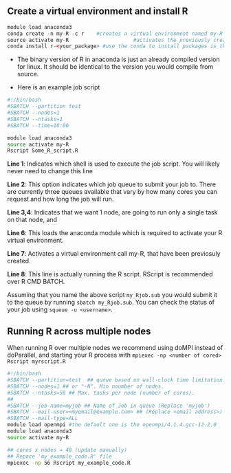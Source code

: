 ## Create a virtual environment and install R<!-- {docsify-ignore} -->
```R
module load anaconda3
conda create -n my-R -c r    #creates a virtual environment named my-R and installs R with some common packages
source activate my-R                     #activates the previously created virtual environment with R installed
conda install r-<your_package> #use the conda to install packages is the recommended way, but look up any packages to see if there is any specific channel that they must use. please see https://anaconda.org/search

```

- The binary version of R in anaconda is just an already compiled version for linux. It should be identical to the version you would compile from source.

- Here is an example job script
```bash
#!/bin/bash
#SBATCH --partition test
#SBATCH --nodes=1
#SBATCH --ntasks=1
#SBATCH --time=10:00

module load anaconda3
source activate my-R
Rscript Some_R_script.R
```
**Line 1**: Indicates which shell is used to execute the job script. You will likely never need to change this line

**Line 2**: This option indicates which job queue to submit your job to. There are currently three queues available that vary by how many cores you can request and how long the job will run.

**Line 3,4**: Indicates that we want 1 node, are going to run only a single task on that node, and

**Line 6**: This loads the anaconda module which is required to activate your R virtual environment.

**Line 7**: Activates a virtual environment call my-R, that have been previosuly created.

**Line 8**: This line is actually running the R script. RScript is recommended over R CMD BATCH.

Assuming that you name the above script `my_Rjob.sub` you would submit it to the queue by running `sbatch my_Rjob.sub`. You can check the status of your job using `squeue -u <username>`.
  

## Running R across multiple nodes <!-- {docsify-ignore} -->

When running R over multiple nodes we recommend using doMPI instead of doParallel, and starting your R process with `mpiexec -np <number of cored> Rscript myrscript.R`

```bash
#!/bin/bash
#SBATCH --partition=test  ## queue based on wall-clock time limitation.
#SBATCH --nodes=1 ## or "-N". Min noumber of nodes.
#SBATCH --ntasks=56 ## Max. tasks per node (number of cores).
##
#SBATCH --job-name=myjob ## Name of Job in queue (Replace 'myjob')
#SBATCH --mail-user=<myemail@example.com> ## (Replace <email address>)
#SBATCH --mail-type=ALL
module load openmpi #the default one is the openmpi/4.1.4-gcc-12.2.0
module load anaconda3
source activate my-R

## cores x nodes = 48 (update manually)
## Repace 'my_example_code.R' file
mpiexec -np 56 Rscript my_example_code.R
```

